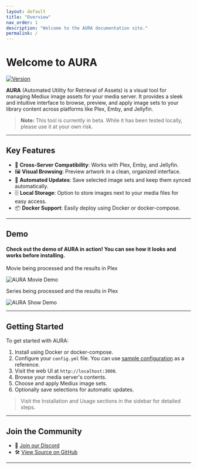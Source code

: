 ```yaml
---
layout: default
title: "Overview"
nav_order: 1
description: "Welcome to the AURA documentation site."
permalink: /
---
```


# Welcome to AURA

[![Version](https://img.shields.io/endpoint?url=https://raw.githubusercontent.com/mediux-team/aura/master/version.json)](https://github.com/mediux-team/aura/pkgs/container/aura)

**AURA** (Automated Utility for Retrieval of Assets) is a visual tool for managing Mediux image assets for your media server. It provides a sleek and intuitive interface to browse, preview, and apply image sets to your library content across platforms like Plex, Emby, and Jellyfin.

> **Note:** This tool is currently in beta. While it has been tested locally, please use it at your own risk.

---

## Key Features

-   🧩 **Cross-Server Compatibility**: Works with Plex, Emby, and Jellyfin.
-   🖼 **Visual Browsing**: Preview artwork in a clean, organized interface.
-   🔁 **Automated Updates**: Save selected image sets and keep them synced automatically.
-   🗄 **Local Storage**: Option to store images next to your media files for easy access.
-   📦 **Docker Support**: Easily deploy using Docker or docker-compose.

---

## Demo

#### Check out the demo of AURA in action! You can see how it looks and works before installing.

Movie being processed and the results in Plex

![AURA Movie Demo](https://raw.githubusercontent.com/mediux-team/AURA/master/assets/demo_movie.gif)

Series being processed and the results in Plex

![AURA Show Demo](https://raw.githubusercontent.com/mediux-team/AURA/master/assets/demo_show.gif)

---

## Getting Started

To get started with AURA:

1. Install using Docker or docker-compose.
2. Configure your `config.yml` file. You can use [sample configuration](/config.md) as a reference.
3. Visit the web UI at `http://localhost:3000`.
4. Browse your media server's contents.
5. Choose and apply Mediux image sets.
6. Optionally save selections for automatic updates.

> Visit the Installation and Usage sections in the sidebar for detailed steps.

---

## Join the Community

-   💬 [Join our Discord](https://discord.gg/YAKzwKPwyw)
-   🛠 [View Source on GitHub](https://github.com/mediux-team/aura)

---
